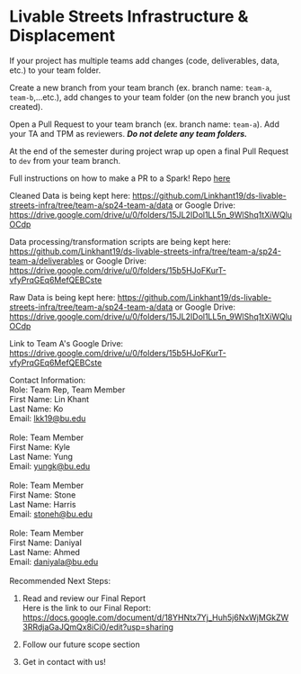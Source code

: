 # Livable Streets Infrastructure & Displacement

If your project has multiple teams add changes (code, deliverables, data, etc.) to your team folder.

Create a new branch from your team branch (ex. branch name: <code>team-a</code>, <code>team-b</code>,...etc.), add changes to your team folder (on the new branch you just created).

Open a Pull Request to your team branch (ex. branch name: <code>team-a</code>). Add your TA and TPM as reviewers.  ***Do not delete any team folders.***

At the end of the semester during project wrap up open a final Pull Request to <code>dev</code> from your team branch. 

Full instructions on how to make a PR to a Spark! Repo [here](https://docs.google.com/document/d/1t8vDdMyV3RHuXNxIL4DDs7gXV1c89G1T6Xi69UGilS0/edit?usp=sharing)

Cleaned Data is being kept here:
https://github.com/Linkhant19/ds-livable-streets-infra/tree/team-a/sp24-team-a/data
or Google Drive:
https://drive.google.com/drive/u/0/folders/15JL2IDol1LL5n_9WlShq1tXiWQluOCdp

Data processing/transformation scripts are being kept here: 
https://github.com/Linkhant19/ds-livable-streets-infra/tree/team-a/sp24-team-a/deliverables
or Google Drive: 
https://drive.google.com/drive/u/0/folders/15b5HJoFKurT-vfyPrqGEq6MefQEBCste

Raw Data is being kept here:
https://github.com/Linkhant19/ds-livable-streets-infra/tree/team-a/sp24-team-a/data
or Google Drive:
https://drive.google.com/drive/u/0/folders/15JL2IDol1LL5n_9WlShq1tXiWQluOCdp

Link to Team A's Google Drive: 
https://drive.google.com/drive/u/0/folders/15b5HJoFKurT-vfyPrqGEq6MefQEBCste


Contact Information: 
<br>
Role: Team Rep, Team Member <br>
First Name: Lin Khant<br>
Last Name: Ko<br>
Email: lkk19@bu.edu<br>
<br>
Role: Team Member<br>
First Name: Kyle<br>
Last Name: Yung<br>
Email: yungk@bu.edu<br>
<br>
Role: Team Member<br>
First Name: Stone<br>
Last Name: Harris<br>
Email: stoneh@bu.edu<br>
<br>
Role: Team Member<br>
First Name: Daniyal<br>
Last Name: Ahmed<br>
Email: daniyala@bu.edu<br>
<br>
Recommended Next Steps: 
1. Read and review our Final Report<br>
  Here is the link to our Final Report: https://docs.google.com/document/d/18YHNtx7Yj_Huh5j6NxWjMGkZW3RRdjaGaJQmQx8iCi0/edit?usp=sharing

2. Follow our future scope section
3. Get in contact with us!





